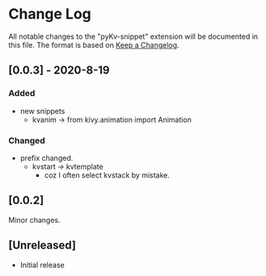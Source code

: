 # Change Log

All notable changes to the "pyKv-snippet" extension will be documented in this file.
The format is based on [Keep a Changelog](https://keepachangelog.com/en/1.0.0/).

## [0.0.3] - 2020-8-19
### Added
- new snippets
  - kvanim -> from kivy.animation import Animation

### Changed
- prefix changed.
  - kvstart -> kvtemplate
    - coz I often select kvstack by mistake.

## [0.0.2]

Minor changes.

## [Unreleased]

- Initial release